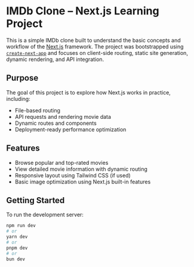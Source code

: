 # IMDb Clone – Next.js Learning Project

This is a simple IMDb clone built to understand the basic concepts and workflow of the [Next.js](https://nextjs.org/) framework. The project was bootstrapped using [`create-next-app`](https://github.com/vercel/next.js/tree/canary/packages/create-next-app) and focuses on client-side routing, static site generation, dynamic rendering, and API integration.

## Purpose

The goal of this project is to explore how Next.js works in practice, including:
- File-based routing
- API requests and rendering movie data
- Dynamic routes and components
- Deployment-ready performance optimization

## Features

- Browse popular and top-rated movies
- View detailed movie information with dynamic routing
- Responsive layout using Tailwind CSS (if used)
- Basic image optimization using Next.js built-in features

## Getting Started

To run the development server:

```bash
npm run dev
# or
yarn dev
# or
pnpm dev
# or
bun dev
